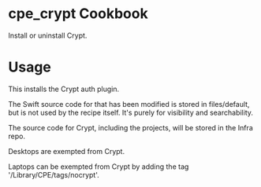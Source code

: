 cpe_crypt Cookbook
=================
Install or uninstall Crypt.

Usage
=====
This installs the Crypt auth plugin. 

The Swift source code for that has been modified is stored in files/default, but is not used by the recipe itself. It's purely for visibility and searchability.

The source code for Crypt, including the projects, will be stored in the Infra repo.

Desktops are exempted from Crypt.

Laptops can be exempted from Crypt by adding the tag '/Library/CPE/tags/nocrypt'.
